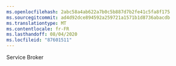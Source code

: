 ```yaml
---
ms.openlocfilehash: 2abc58a4ab622a7b0c5b887d7b2fe41c5fa8f175
ms.sourcegitcommit: ad4d92dce894592a259721a1571b1d8736abacdb
ms.translationtype: MT
ms.contentlocale: fr-FR
ms.lasthandoff: 08/04/2020
ms.locfileid: "87601511"
---
```

Service Broker
